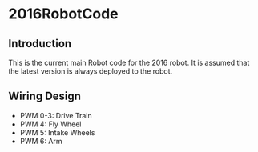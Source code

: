 # 2016RobotCode

## Introduction
This is the current main Robot code for the 2016 robot.  It is assumed that the latest version is always deployed to the robot.

## Wiring Design
* PWM 0-3: Drive Train
* PWM 4: Fly Wheel
* PWM 5: Intake Wheels
* PWM 6: Arm
